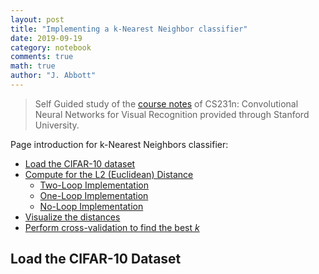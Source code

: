 ```yaml
---
layout: post
title: "Implementing a k-Nearest Neighbor classifier"
date: 2019-09-19
category: notebook
comments: true
math: true
author: "J. Abbott"
---
```


> Self Guided study of the [course notes](http://cs231n.github.io/) of CS231n: Convolutional Neural Networks for Visual Recognition provided through Stanford University. 

Page introduction for k-Nearest Neighbors classifier:

- [Load the CIFAR-10 dataset](#load-the-cifar-10-dataset)
- [Compute for the L2 (Euclidean) Distance](#compute-for-the-l2-distance)
    - [Two-Loop Implementation](#twoloop)
    - [One-Loop Implementation](#oneloop)
    - [No-Loop Implementation](#noloop)
- [Visualize the distances](#visualize-the-distances)
- [Perform cross-validation to find the best _k_](#crossval)

## Load the CIFAR-10 Dataset

